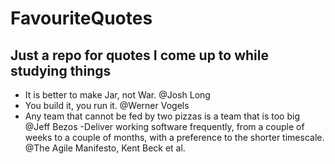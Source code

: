 # FavouriteQuotes
Just a repo for quotes I come up to while studying things
---------------------------------------------------------

 - It is better to make Jar, not War. @Josh Long
 - You build it, you run it. @Werner Vogels
 -  Any team that cannot be fed by two pizzas is a team that is too big @Jeff Bezos
 -Deliver working software frequently, from a couple of weeks to a couple of months, with a preference to the shorter timescale. @The Agile Manifesto, Kent Beck et al.
